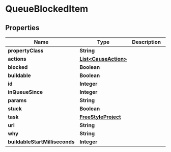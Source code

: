 

# QueueBlockedItem


## Properties

| Name | Type | Description | Notes |
|------------ | ------------- | ------------- | -------------|
|**propertyClass** | **String** |  |  [optional] |
|**actions** | [**List&lt;CauseAction&gt;**](CauseAction.md) |  |  [optional] |
|**blocked** | **Boolean** |  |  [optional] |
|**buildable** | **Boolean** |  |  [optional] |
|**id** | **Integer** |  |  [optional] |
|**inQueueSince** | **Integer** |  |  [optional] |
|**params** | **String** |  |  [optional] |
|**stuck** | **Boolean** |  |  [optional] |
|**task** | [**FreeStyleProject**](FreeStyleProject.md) |  |  [optional] |
|**url** | **String** |  |  [optional] |
|**why** | **String** |  |  [optional] |
|**buildableStartMilliseconds** | **Integer** |  |  [optional] |




